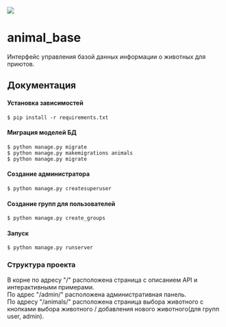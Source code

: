 ![](https://img.shields.io/static/v1?label=Python&message=3.7&color=blue)
# animal_base
Интерфейс управления базой данных информации о животных для приютов.

## Документация

#### Установка зависимостей
    $ pip install -r requirements.txt
#### Миграция моделей БД    
    $ python manage.py migrate
    $ python manage.py makemigrations animals
    $ python manage.py migrate
#### Создание администратора
    $ python manage.py createsuperuser
#### Создание групп для пользователей
    $ python manage.py create_groups
#### Запуск
    $ python manage.py runserver

### Структура проекта

В корне  по адресу "/" расположена страница с описанием API и интерактивными примерами.<br>
По адрес "/admin/" расположена административная панель.<br>
По адресу "/animals/" расположена страница выбора животного с кнопками выбора животного / добавления нового животного(для групп user, admin).<br>


